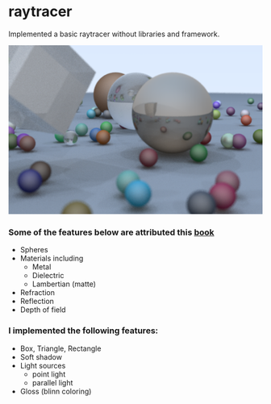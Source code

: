 # raytracer
Implemented a basic raytracer without libraries and framework.

![random scene](img/random_scene.png)

### Some of the features below are attributed this <a alt="reference link" href="https://github.com/RayTracing/raytracing.github.io">book</a>
* Spheres
* Materials including
  - Metal
  - Dielectric
  - Lambertian (matte)
* Refraction
* Reflection
* Depth of field

### I implemented the following features:
* Box, Triangle, Rectangle
* Soft shadow
* Light sources 
  - point light
  - parallel light
* Gloss (blinn coloring)


